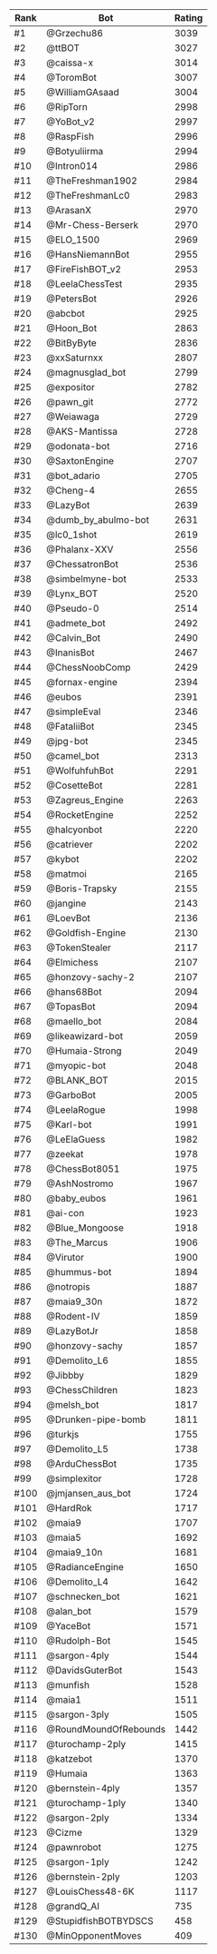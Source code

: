 Rank|Bot|Rating
---|---|---
#1|@Grzechu86|3039
#2|@ttBOT|3027
#3|@caissa-x|3014
#4|@ToromBot|3007
#5|@WilliamGAsaad|3004
#6|@RipTorn|2998
#7|@YoBot_v2|2997
#8|@RaspFish|2996
#9|@Botyuliirma|2994
#10|@Intron014|2986
#11|@TheFreshman1902|2984
#12|@TheFreshmanLc0|2983
#13|@ArasanX|2970
#14|@Mr-Chess-Berserk|2970
#15|@ELO_1500|2969
#16|@HansNiemannBot|2955
#17|@FireFishBOT_v2|2953
#18|@LeelaChessTest|2935
#19|@PetersBot|2926
#20|@abcbot|2925
#21|@Hoon_Bot|2863
#22|@BitByByte|2836
#23|@xxSaturnxx|2807
#24|@magnusglad_bot|2799
#25|@expositor|2782
#26|@pawn_git|2772
#27|@Weiawaga|2729
#28|@AKS-Mantissa|2728
#29|@odonata-bot|2716
#30|@SaxtonEngine|2707
#31|@bot_adario|2705
#32|@Cheng-4|2655
#33|@LazyBot|2639
#34|@dumb_by_abulmo-bot|2631
#35|@lc0_1shot|2619
#36|@Phalanx-XXV|2556
#37|@ChessatronBot|2536
#38|@simbelmyne-bot|2533
#39|@Lynx_BOT|2520
#40|@Pseudo-0|2514
#41|@admete_bot|2492
#42|@Calvin_Bot|2490
#43|@InanisBot|2467
#44|@ChessNoobComp|2429
#45|@fornax-engine|2394
#46|@eubos|2391
#47|@simpleEval|2346
#48|@FataliiBot|2345
#49|@jpg-bot|2345
#50|@camel_bot|2313
#51|@WolfuhfuhBot|2291
#52|@CosetteBot|2281
#53|@Zagreus_Engine|2263
#54|@RocketEngine|2252
#55|@halcyonbot|2220
#56|@catriever|2202
#57|@kybot|2202
#58|@matmoi|2165
#59|@Boris-Trapsky|2155
#60|@jangine|2143
#61|@LoevBot|2136
#62|@Goldfish-Engine|2130
#63|@TokenStealer|2117
#64|@Elmichess|2107
#65|@honzovy-sachy-2|2107
#66|@hans68Bot|2094
#67|@TopasBot|2094
#68|@maello_bot|2084
#69|@likeawizard-bot|2059
#70|@Humaia-Strong|2049
#71|@myopic-bot|2048
#72|@BLANK_BOT|2015
#73|@GarboBot|2005
#74|@LeelaRogue|1998
#75|@Karl-bot|1991
#76|@LeElaGuess|1982
#77|@zeekat|1978
#78|@ChessBot8051|1975
#79|@AshNostromo|1967
#80|@baby_eubos|1961
#81|@ai-con|1923
#82|@Blue_Mongoose|1918
#83|@The_Marcus|1906
#84|@Virutor|1900
#85|@hummus-bot|1894
#86|@notropis|1887
#87|@maia9_30n|1872
#88|@Rodent-IV|1859
#89|@LazyBotJr|1858
#90|@honzovy-sachy|1857
#91|@Demolito_L6|1855
#92|@Jibbby|1829
#93|@ChessChildren|1823
#94|@melsh_bot|1817
#95|@Drunken-pipe-bomb|1811
#96|@turkjs|1755
#97|@Demolito_L5|1738
#98|@ArduChessBot|1735
#99|@simplexitor|1728
#100|@jmjansen_aus_bot|1724
#101|@HardRok|1717
#102|@maia9|1707
#103|@maia5|1692
#104|@maia9_10n|1681
#105|@RadianceEngine|1650
#106|@Demolito_L4|1642
#107|@schnecken_bot|1621
#108|@alan_bot|1579
#109|@YaceBot|1571
#110|@Rudolph-Bot|1545
#111|@sargon-4ply|1544
#112|@DavidsGuterBot|1543
#113|@munfish|1528
#114|@maia1|1511
#115|@sargon-3ply|1505
#116|@RoundMoundOfRebounds|1442
#117|@turochamp-2ply|1415
#118|@katzebot|1370
#119|@Humaia|1363
#120|@bernstein-4ply|1357
#121|@turochamp-1ply|1340
#122|@sargon-2ply|1334
#123|@Cizme|1329
#124|@pawnrobot|1275
#125|@sargon-1ply|1242
#126|@bernstein-2ply|1203
#127|@LouisChess48-6K|1117
#128|@grandQ_AI|735
#129|@StupidfishBOTBYDSCS|458
#130|@MinOpponentMoves|409
